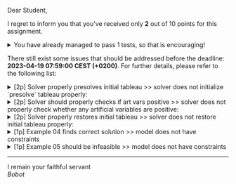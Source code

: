 Dear Student,

I regret to inform you that you've received only **2** out of 10 points for this assignment.
<details><summary>You have already managed to pass 1 tests, so that is encouraging!</summary>&emsp;☑&nbsp;[2p] Solver properly adds artificial variables</details>

There still exist some issues that should be addressed before the deadline: **2023-04-19 07:59:00 CEST (+0200)**. For further details, please refer to the following list:

<details><summary>[2p] Solver properly presolves initial tableau &gt;&gt; solver does not initialize `presolve` tableau properly:</summary>- expected:<br>&nbsp;&nbsp;&nbsp;&nbsp;[[  1.  -2.   0.   1.   0.   0.  -4.]<br>&nbsp;&nbsp;&nbsp;&nbsp;&nbsp;[  2.  -1.   1.   0.   0.   0. 100.]<br>&nbsp;&nbsp;&nbsp;&nbsp;&nbsp;[ -2.   1.   0.  -1.   1.   0.   1.]<br>&nbsp;&nbsp;&nbsp;&nbsp;&nbsp;[  1.   1.   0.   0.   0.   1.   3.]]<br>- got:<br>&nbsp;&nbsp;&nbsp;&nbsp;0<br>- model:<br>&nbsp;&nbsp;&nbsp;&nbsp;- name: example_solvable_artificial_vars<br>&nbsp;&nbsp;&nbsp;&nbsp;- variables:<br>&nbsp;&nbsp;&nbsp;&nbsp;&emsp;x1 >= 0<br>&nbsp;&nbsp;&nbsp;&nbsp;&emsp;x2 >= 0<br>&nbsp;&nbsp;&nbsp;&nbsp;&emsp;s0 >= 0<br>&nbsp;&nbsp;&nbsp;&nbsp;&emsp;s1 >= 0<br>&nbsp;&nbsp;&nbsp;&nbsp;&emsp;R1 >= 0<br>&nbsp;&nbsp;&nbsp;&nbsp;&emsp;R2 >= 0<br>&nbsp;&nbsp;&nbsp;&nbsp;- constraints:<br>&nbsp;&nbsp;&nbsp;&nbsp;&emsp;2.0*x1 - x2 + s0 = 100<br>&nbsp;&nbsp;&nbsp;&nbsp;&emsp;-2.0*x1 + x2 - s1 + R1 = 1<br>&nbsp;&nbsp;&nbsp;&nbsp;&emsp;x1 + x2 + R2 = 3<br>&nbsp;&nbsp;&nbsp;&nbsp;- objective:<br>&nbsp;&nbsp;&nbsp;&nbsp;&emsp;max: z = x1 + 3.0*x2</details>
<details><summary>[2p] Solver should properly checks if art vars positive &gt;&gt; solver does not properly check whether any artificial variables are positive:</summary>- expected: True<br>- got: False<br>- for tableuax:<br>&nbsp;&nbsp;&nbsp;&nbsp;&nbsp;basis |      z |     x1 |     x2 |     s0 |     s2 |     R0 |     R1 |     R2 |      b<br>&nbsp;&nbsp;&nbsp;&nbsp;&nbsp;&nbsp;&nbsp;&nbsp;&nbsp;z |  1.000 |  0.000 |  0.000 |  0.000 |  1.000 |  1.000 |  2.000 |  0.000 | -1.000<br>&nbsp;&nbsp;&nbsp;&nbsp;&nbsp;&nbsp;&nbsp;&nbsp;x2 |  0.000 |  0.000 |  1.000 | -0.333 |  0.000 |  0.333 |  0.667 |  0.000 |  2.333<br>&nbsp;&nbsp;&nbsp;&nbsp;&nbsp;&nbsp;&nbsp;&nbsp;x1 |  0.000 |  1.000 |  0.000 |  0.333 |  0.000 | -0.333 |  0.333 |  0.000 |  0.667<br>&nbsp;&nbsp;&nbsp;&nbsp;&nbsp;&nbsp;&nbsp;&nbsp;R2 |  0.000 |  0.000 |  0.000 |  0.000 | -1.000 |  0.000 | -1.000 |  1.000 |  1.000</details>
<details><summary>[2p] Solver properly restores initial tableau &gt;&gt; solver does not restore initial tableau properly:</summary>- expected:<br>&nbsp;&nbsp;&nbsp;&nbsp;[[  0.           0.           0.          -0.66666667   7.66666667]<br>&nbsp;&nbsp;&nbsp;&nbsp;&nbsp;[  0.           0.           1.          -1.         101.        ]<br>&nbsp;&nbsp;&nbsp;&nbsp;&nbsp;[  0.           1.           0.          -0.33333333   2.33333333]<br>&nbsp;&nbsp;&nbsp;&nbsp;&nbsp;[  1.           0.           0.           0.33333333   0.66666667]]<br>- got:<br>&nbsp;&nbsp;&nbsp;&nbsp;None<br>- input:<br>&nbsp;&nbsp;&nbsp;&nbsp;&nbsp;&nbsp;basis |       z |      x1 |      x2 |      s0 |      s1 |      R1 |      R2 |       b<br>&nbsp;&nbsp;&nbsp;&nbsp;&nbsp;&nbsp;&nbsp;&nbsp;&nbsp;&nbsp;z |   1.000 |   0.000 |   0.000 |   0.000 |   0.000 |   1.000 |   1.000 |   0.000<br>&nbsp;&nbsp;&nbsp;&nbsp;&nbsp;&nbsp;&nbsp;&nbsp;&nbsp;s0 |   0.000 |   0.000 |   0.000 |   1.000 |  -1.000 |   1.000 |   0.000 | 101.000<br>&nbsp;&nbsp;&nbsp;&nbsp;&nbsp;&nbsp;&nbsp;&nbsp;&nbsp;x2 |   0.000 |   0.000 |   1.000 |   0.000 |  -0.333 |   0.333 |   0.667 |   2.333<br>&nbsp;&nbsp;&nbsp;&nbsp;&nbsp;&nbsp;&nbsp;&nbsp;&nbsp;x1 |   0.000 |   1.000 |   0.000 |   0.000 |   0.333 |  -0.333 |   0.333 |   0.667</details>
<details><summary>[1p] Example 04 finds correct solution &gt;&gt; model does not have constraints</summary></details>
<details><summary>[1p] Example 05 should be infeasible &gt;&gt; model does not have constraints</summary></details>

-----------
I remain your faithful servant\
_Bobot_